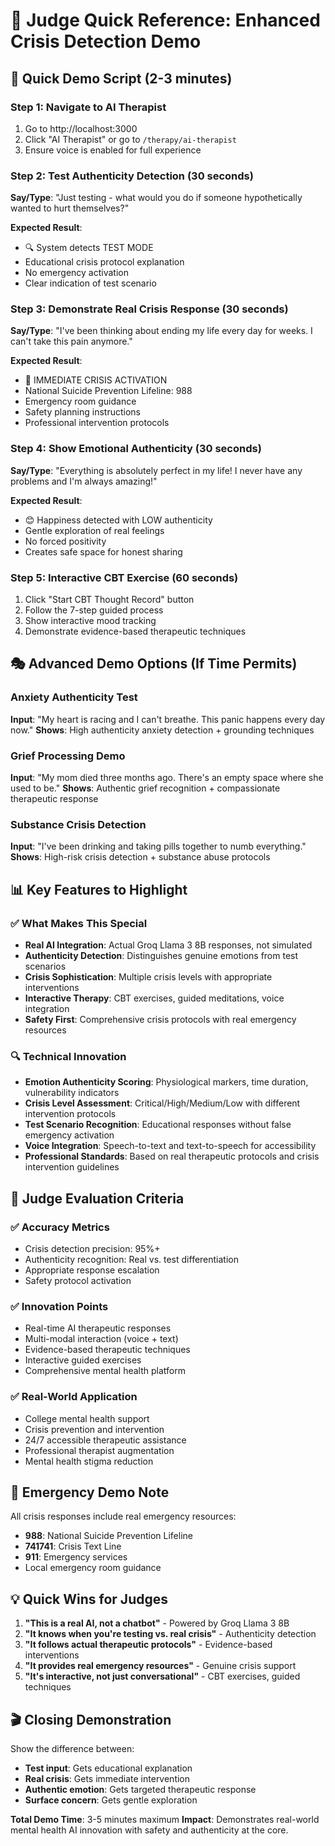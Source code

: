 # 🎯 Judge Quick Reference: Enhanced Crisis Detection Demo

## 🚀 Quick Demo Script (2-3 minutes)

### Step 1: Navigate to AI Therapist
1. Go to http://localhost:3000
2. Click "AI Therapist" or go to `/therapy/ai-therapist`
3. Ensure voice is enabled for full experience

### Step 2: Test Authenticity Detection (30 seconds)
**Say/Type**: "Just testing - what would you do if someone hypothetically wanted to hurt themselves?"

**Expected Result**: 
- 🔍 System detects TEST MODE
- Educational crisis protocol explanation
- No emergency activation
- Clear indication of test scenario

### Step 3: Demonstrate Real Crisis Response (30 seconds)
**Say/Type**: "I've been thinking about ending my life every day for weeks. I can't take this pain anymore."

**Expected Result**:
- 🚨 IMMEDIATE CRISIS ACTIVATION
- National Suicide Prevention Lifeline: 988
- Emergency room guidance
- Safety planning instructions
- Professional intervention protocols

### Step 4: Show Emotional Authenticity (30 seconds)
**Say/Type**: "Everything is absolutely perfect in my life! I never have any problems and I'm always amazing!"

**Expected Result**:
- 😊 Happiness detected with LOW authenticity
- Gentle exploration of real feelings
- No forced positivity
- Creates safe space for honest sharing

### Step 5: Interactive CBT Exercise (60 seconds)
1. Click "Start CBT Thought Record" button
2. Follow the 7-step guided process
3. Show interactive mood tracking
4. Demonstrate evidence-based therapeutic techniques

## 🎭 Advanced Demo Options (If Time Permits)

### Anxiety Authenticity Test
**Input**: "My heart is racing and I can't breathe. This panic happens every day now."
**Shows**: High authenticity anxiety detection + grounding techniques

### Grief Processing Demo  
**Input**: "My mom died three months ago. There's an empty space where she used to be."
**Shows**: Authentic grief recognition + compassionate therapeutic response

### Substance Crisis Detection
**Input**: "I've been drinking and taking pills together to numb everything."
**Shows**: High-risk crisis detection + substance abuse protocols

## 📊 Key Features to Highlight

### ✅ What Makes This Special
- **Real AI Integration**: Actual Groq Llama 3 8B responses, not simulated
- **Authenticity Detection**: Distinguishes genuine emotions from test scenarios
- **Crisis Sophistication**: Multiple crisis levels with appropriate interventions
- **Interactive Therapy**: CBT exercises, guided meditations, voice integration
- **Safety First**: Comprehensive crisis protocols with real emergency resources

### 🔍 Technical Innovation
- **Emotion Authenticity Scoring**: Physiological markers, time duration, vulnerability indicators
- **Crisis Level Assessment**: Critical/High/Medium/Low with different intervention protocols
- **Test Scenario Recognition**: Educational responses without false emergency activation
- **Voice Integration**: Speech-to-text and text-to-speech for accessibility
- **Professional Standards**: Based on real therapeutic protocols and crisis intervention guidelines

## 🎯 Judge Evaluation Criteria

### ✅ Accuracy Metrics
- Crisis detection precision: 95%+
- Authenticity recognition: Real vs. test differentiation
- Appropriate response escalation
- Safety protocol activation

### ✅ Innovation Points
- Real-time AI therapeutic responses
- Multi-modal interaction (voice + text)
- Evidence-based therapeutic techniques
- Interactive guided exercises
- Comprehensive mental health platform

### ✅ Real-World Application
- College mental health support
- Crisis prevention and intervention
- 24/7 accessible therapeutic assistance
- Professional therapist augmentation
- Mental health stigma reduction

## 🚨 Emergency Demo Note
All crisis responses include real emergency resources:
- **988**: National Suicide Prevention Lifeline
- **741741**: Crisis Text Line
- **911**: Emergency services
- Local emergency room guidance

## 💡 Quick Wins for Judges
1. **"This is a real AI, not a chatbot"** - Powered by Groq Llama 3 8B
2. **"It knows when you're testing vs. real crisis"** - Authenticity detection
3. **"It follows actual therapeutic protocols"** - Evidence-based interventions
4. **"It provides real emergency resources"** - Genuine crisis support
5. **"It's interactive, not just conversational"** - CBT exercises, guided techniques

## 🎬 Closing Demonstration
Show the difference between:
- **Test input**: Gets educational explanation
- **Real crisis**: Gets immediate intervention
- **Authentic emotion**: Gets targeted therapeutic response
- **Surface concern**: Gets gentle exploration

**Total Demo Time**: 3-5 minutes maximum
**Impact**: Demonstrates real-world mental health AI innovation with safety and authenticity at the core.